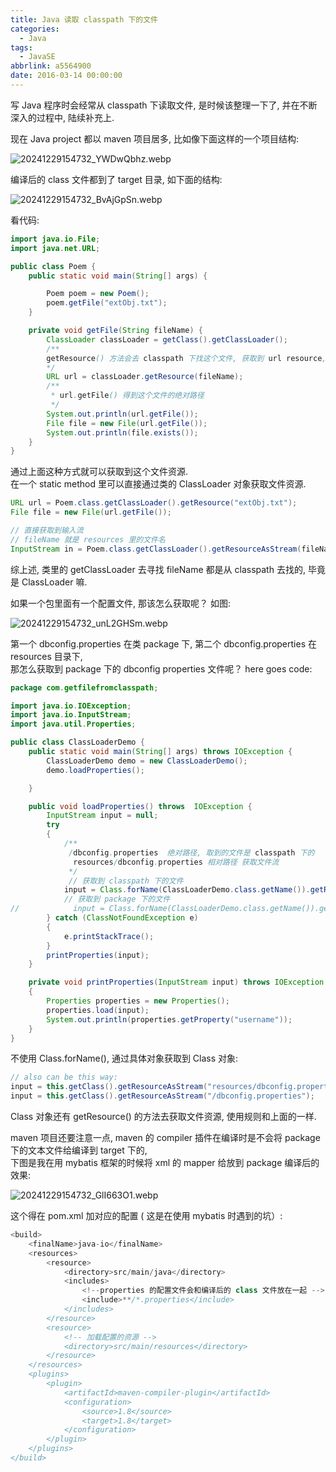 ```yaml
---
title: Java 读取 classpath 下的文件
categories:
  - Java
tags:
  - JavaSE
abbrlink: a5564900
date: 2016-03-14 00:00:00
---
```


写 Java 程序时会经常从 classpath 下读取文件, 是时候该整理一下了, 并在不断深入的过程中, 陆续补充上.

<!-- more -->

现在 Java project 都以 maven 项目居多, 比如像下面这样的一个项目结构:

![20241229154732_YWDwQbhz.webp](https://blog-1258270892.cos.ap-chengdu.myqcloud.com/source/image/20241229154732_YWDwQbhz.webp)

编译后的 class 文件都到了 target 目录, 如下面的结构:

![20241229154732_BvAjGpSn.webp](https://blog-1258270892.cos.ap-chengdu.myqcloud.com/source/image/20241229154732_BvAjGpSn.webp)

看代码:

```java
import java.io.File;
import java.net.URL;

public class Poem {
    public static void main(String[] args) {

        Poem poem = new Poem();
        poem.getFile("extObj.txt");
    }

    private void getFile(String fileName) {
        ClassLoader classLoader = getClass().getClassLoader();
        /**
        getResource() 方法会去 classpath 下找这个文件, 获取到 url resource, 得到这个资源后, 调用 url.getFile 获取到 文件 的绝对路径
        */
        URL url = classLoader.getResource(fileName);
        /**
         * url.getFile() 得到这个文件的绝对路径
         */
        System.out.println(url.getFile());
        File file = new File(url.getFile());
        System.out.println(file.exists());
    }
}
```

通过上面这种方式就可以获取到这个文件资源.  
在一个 static method 里可以直接通过类的 ClassLoader 对象获取文件资源.

```java
URL url = Poem.class.getClassLoader().getResource("extObj.txt");
File file = new File(url.getFile());

```

```java
// 直接获取到输入流
// fileName 就是 resources 里的文件名
InputStream in = Poem.class.getClassLoader().getResourceAsStream(fileName);
```

综上述, 类里的 getClassLoader 去寻找 fileName 都是从 classpath 去找的, 毕竟是 ClassLoader 嘛.

如果一个包里面有一个配置文件, 那该怎么获取呢？ 如图:

![20241229154732_unL2GHSm.webp](https://blog-1258270892.cos.ap-chengdu.myqcloud.com/source/image/20241229154732_unL2GHSm.webp)

第一个 dbconfig.properties 在类 package 下, 第二个 dbconfig.properties 在 resources 目录下,  
那怎么获取到 package 下的 dbconfig properties 文件呢？
here goes code:

```java
package com.getfilefromclasspath;

import java.io.IOException;
import java.io.InputStream;
import java.util.Properties;

public class ClassLoaderDemo {
    public static void main(String[] args) throws IOException {
        ClassLoaderDemo demo = new ClassLoaderDemo();
        demo.loadProperties();

    }

    public void loadProperties() throws  IOException {
        InputStream input = null;
        try
        {
            /**
             /dbconfig.properties  绝对路径, 取到的文件是 classpath 下的
              resources/dbconfig.properties 相对路径 获取文件流
             */
             // 获取到 classpath 下的文件
            input = Class.forName(ClassLoaderDemo.class.getName()).getResourceAsStream("/dbconfig.properties");
            // 获取到 package 下的文件
//            input = Class.forName(ClassLoaderDemo.class.getName()).getResourceAsStream("resources/dbconfig.properties");
        } catch (ClassNotFoundException e)
        {
            e.printStackTrace();
        }
        printProperties(input);
    }

    private void printProperties(InputStream input) throws IOException
    {
        Properties properties = new Properties();
        properties.load(input);
        System.out.println(properties.getProperty("username"));
    }
}

```

不使用 Class.forName(), 通过具体对象获取到 Class 对象:

```java
// also can be this way:
input = this.getClass().getResourceAsStream("resources/dbconfig.properties");    // 对应 package 下的文件
input = this.getClass().getResourceAsStream("/dbconfig.properties");    // 对应 resources 下的文件
```

Class 对象还有 getResource() 的方法去获取文件资源, 使用规则和上面的一样.

maven 项目还要注意一点, maven 的 compiler 插件在编译时是不会将 package 下的文本文件给编译到 target 下的,  
下图是我在用 mybatis 框架的时候将 xml 的 mapper 给放到 package 编译后的效果:

![20241229154732_GlI663O1.webp](https://blog-1258270892.cos.ap-chengdu.myqcloud.com/source/image/20241229154732_GlI663O1.webp)

这个得在 pom.xml 加对应的配置 ( 这是在使用 mybatis 时遇到的坑）:

```java
<build>
    <finalName>java-io</finalName>
    <resources>
        <resource>
            <directory>src/main/java</directory>
            <includes>
                <!--properties 的配置文件会和编译后的 class 文件放在一起 -->
                <include>**/*.properties</include>
            </includes>
        </resource>
        <resource>
            <!-- 加载配置的资源 -->
            <directory>src/main/resources</directory>
        </resource>
    </resources>
    <plugins>
        <plugin>
            <artifactId>maven-compiler-plugin</artifactId>
            <configuration>
                <source>1.8</source>
                <target>1.8</target>
            </configuration>
        </plugin>
    </plugins>
</build>
```
